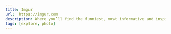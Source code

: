 ```yaml
---
title: Imgur
url:  https://imgur.com
description: Where you’ll find the funniest, most informative and inspiring images, memes, GIFs, and visual stories served up in an endless stream of bite-sized fun.
tags: [explore, photo]
---
```

